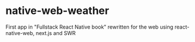 # native-web-weather

First app in "Fullstack React Native book" rewritten for the web using react-native-web, next.js and SWR
